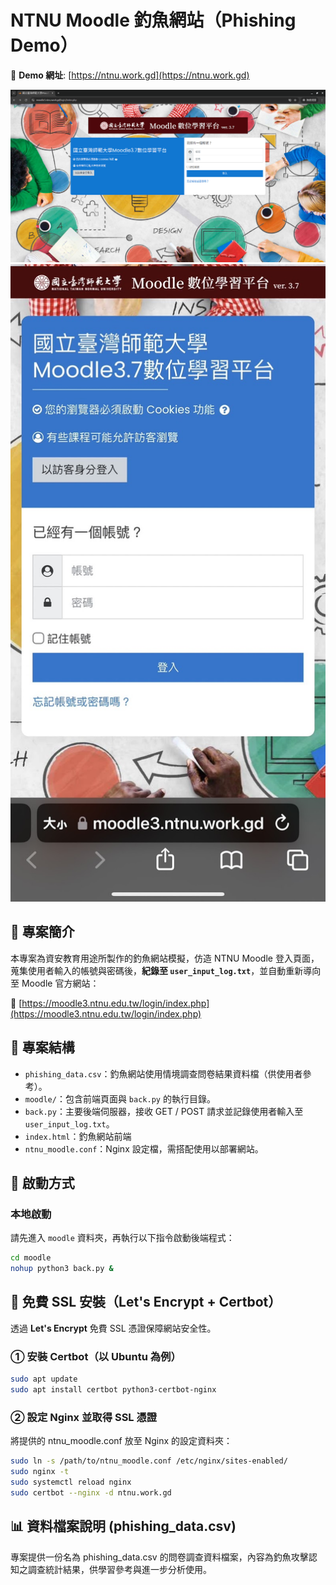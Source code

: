 # NTNU Moodle 釣魚網站（Phishing Demo）

📎 **Demo 網址**: [https://ntnu.work.gd](https://ntnu.work.gd)

![桌機版 UI](./demo/pc_fake.png)
![手機版 UI](./demo/phone_fake.jpg)

## 🧠 專案簡介

本專案為資安教育用途所製作的釣魚網站模擬，仿造 NTNU Moodle 登入頁面，蒐集使用者輸入的帳號與密碼後，**紀錄至 `user_input_log.txt`**，並自動重新導向至 Moodle 官方網站：

🔗 [https://moodle3.ntnu.edu.tw/login/index.php](https://moodle3.ntnu.edu.tw/login/index.php)


## 📂 專案結構

- `phishing_data.csv`：釣魚網站使用情境調查問卷結果資料檔（供使用者參考）。
- `moodle/`：包含前端頁面與 `back.py` 的執行目錄。
- `back.py`：主要後端伺服器，接收 GET / POST 請求並記錄使用者輸入至 `user_input_log.txt`。
- `index.html`：釣魚網站前端
- `ntnu_moodle.conf`：Nginx 設定檔，需搭配使用以部署網站。



## 🚀 啟動方式

### 本地啟動

請先進入 `moodle` 資料夾，再執行以下指令啟動後端程式：

```bash
cd moodle
nohup python3 back.py & 
```

## 🔐 免費 SSL 安裝（Let's Encrypt + Certbot）

透過 **Let's Encrypt** 免費 SSL 憑證保障網站安全性。

### ① 安裝 Certbot（以 Ubuntu 為例）

```bash
sudo apt update
sudo apt install certbot python3-certbot-nginx
```

### ② 設定 Nginx 並取得 SSL 憑證
將提供的 ntnu_moodle.conf 放至 Nginx 的設定資料夾：

```bash
sudo ln -s /path/to/ntnu_moodle.conf /etc/nginx/sites-enabled/
sudo nginx -t
sudo systemctl reload nginx
sudo certbot --nginx -d ntnu.work.gd
```

## 📊 資料檔案說明 (phishing_data.csv)
專案提供一份名為 phishing_data.csv 的問卷調查資料檔案，內容為釣魚攻擊認知之調查統計結果，供學習參考與進一步分析使用。


